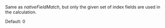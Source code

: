 Same as *nativeFieldMatch*, but only the given set of index fields are used in the calculation.

Default: 0